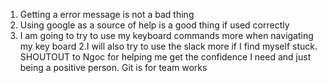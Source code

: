 1. Getting a error message is not a bad thing
2. Using google as a source of help is a good thing if used correctly
1. I am going to try to use my keyboard commands more when navigating my key board
2.I will also try to use the slack more if I find myself stuck.
SHOUTOUT to Ngoc for helping me get the confidence I need and just being a positive person.
Git is for team works
